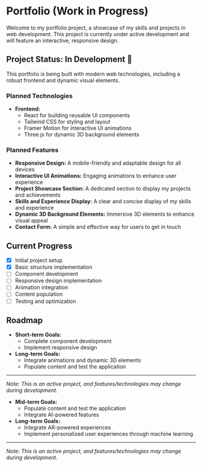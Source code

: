 # Portfolio (Work in Progress)

Welcome to my portfolio project, a showcase of my skills and projects in web development. This project is currently under active development and will feature an interactive, responsive design.

## Project Status: In Development 🚧

This portfolio is being built with modern web technologies, including a robust frontend and dynamic visual elements.

### Planned Technologies

- **Frontend:**
  - React for building reusable UI components
  - Tailwind CSS for styling and layout
  - Framer Motion for interactive UI animations
  - Three.js for dynamic 3D background elements

### Planned Features

- **Responsive Design:** A mobile-friendly and adaptable design for all devices
- **Interactive UI Animations:** Engaging animations to enhance user experience
- **Project Showcase Section:** A dedicated section to display my projects and achievements
- **Skills and Experience Display:** A clear and concise display of my skills and experience
- **Dynamic 3D Background Elements:** Immersive 3D elements to enhance visual appeal
- **Contact Form:** A simple and effective way for users to get in touch

## Current Progress

- [x] Initial project setup
- [x] Basic structure implementation
- [ ] Component development
- [ ] Responsive design implementation
- [ ] Animation integration
- [ ] Content population
- [ ] Testing and optimization

## Roadmap

- **Short-term Goals:**
  - Complete component development
  - Implement responsive design
- **Long-term Goals:**
  - Integrate animations and dynamic 3D elements
  - Populate content and test the application

---

_Note: This is an active project, and features/technologies may change during development._

- **Mid-term Goals:**
  - Populate content and test the application
  - Integrate AI-powered features
- **Long-term Goals:**
  - Integrate AR-powered experiences
  - Implement personalized user experiences through machine learning

---

_Note: This is an active project, and features/technologies may change during development._
